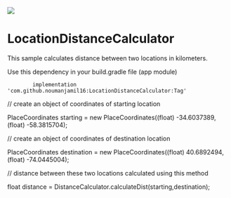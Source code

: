 
[![](https://jitpack.io/v/noumanjamil16/LocationDistanceCalculator.svg)](https://jitpack.io/#noumanjamil16/LocationDistanceCalculator)


# LocationDistanceCalculator
This sample calculates distance between two locations in kilometers.

Use this dependency in your build.gradle file (app module)


	        implementation 'com.github.noumanjamil16:LocationDistanceCalculator:Tag'



// create an object of coordinates of starting location

PlaceCoordinates starting  = new PlaceCoordinates((float) -34.6037389, (float) -58.3815704);

// create an object of coordinates of destination location

PlaceCoordinates destination = new PlaceCoordinates((float) 40.6892494, (float) -74.0445004);

// distance between these two locations calculated using this method

float distance = DistanceCalculator.calculateDist(starting,destination);
